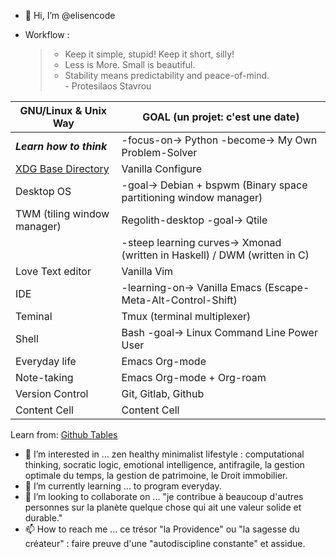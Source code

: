 - 👋 Hi, I’m @elisencode

- Workflow : 
  > - Keep it simple, stupid! Keep it short, silly! 
  > - Less is More. Small is beautiful.
  > - Stability means predictability and peace-of-mind.<br> - Protesilaos Stavrou

| GNU/Linux & Unix Way | GOAL (un projet: c'est une date) |
| ------------- | ------------- |
| ***Learn how to think***  | -focus-on-> Python -become-> My Own Problem-Solver |
| [XDG Base Directory](<https://wiki.archlinux.org/title/XDG_Base_Directory>)  | Vanilla Configure |
| Desktop OS  | -goal-> Debian + bspwm (Binary space partitioning window manager) |
| TWM (tiling window manager) | Regolith-desktop -goal-> Qtile  |
|   | -steep learning curves-> Xmonad (written in Haskell) / DWM (written in C)  |
| Love Text editor  | Vanilla Vim  |
| IDE  | -learning-on-> Vanilla Emacs (Escape-Meta-Alt-Control-Shift) |
| Teminal  | Tmux (terminal multiplexer) |
| Shell  | Bash -goal-> Linux Command Line Power User |
| Everyday life  | Emacs Org-mode  |
| Note-taking  | Emacs Org-mode + Org-roam  |
| Version Control  | Git, Gitlab, Github  |
| Content Cell  | Content Cell  |

Learn from:
[Github Tables](<https://docs.github.com/en/github/writing-on-github/working-with-advanced-formatting/organizing-information-with-tables>)

- 👀 I’m interested in ... zen healthy minimalist lifestyle : computational thinking, socratic logic, emotional intelligence, antifragile, la gestion optimale du temps, la gestion de patrimoine, le Droit immobilier.
- 🌱 I’m currently learning ... to program everyday.
- 💞️ I’m looking to collaborate on ... "je contribue à beaucoup d'autres personnes sur la planète quelque chose qui ait une valeur solide et durable."
- 📫 How to reach me ... ce trésor "la Providence" ou "la sagesse du créateur" : faire preuve d'une "autodiscipline constante" et assidue.

<!---
ELISENCODE/ELISENCODE is a ✨ special ✨ repository because its `README.md` (this file) appears on your GitHub profile.
You can click the Preview link to take a look at your changes.
--->
